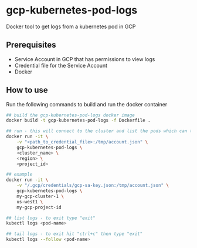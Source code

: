 # gcp-kubernetes-pod-logs

Docker tool to get logs from a kubernetes pod in GCP

## Prerequisites

- Service Account in GCP that has permissions to view logs
- Credential file for the Service Account
- Docker

## How to use

Run the following commands to build and run the docker container

```bash
## build the gcp-kubernetes-pod-logs docker image
docker build -t gcp-kubernetes-pod-logs -f Dockerfile .

## run - this will connect to the cluster and list the pods which can then be used to get the logs
docker run -it \
    -v "<path_to_credential_file>:/tmp/account.json" \
    gcp-kubernetes-pod-logs \
    <cluster_name> \
    <region> \
    <project_id>

## example
docker run -it \
    -v "/.gcp/credentials/gcp-sa-key.json:/tmp/account.json" \
    gcp-kubernetes-pod-logs \
    my-gcp-cluster-1 \
    us-west1 \
    my-gcp-project-id

## list logs - to exit type "exit"
kubectl logs <pod-name>

## tail logs - to exit hit "ctrl+c" then type "exit"
kubectl logs --follow <pod-name>
```
